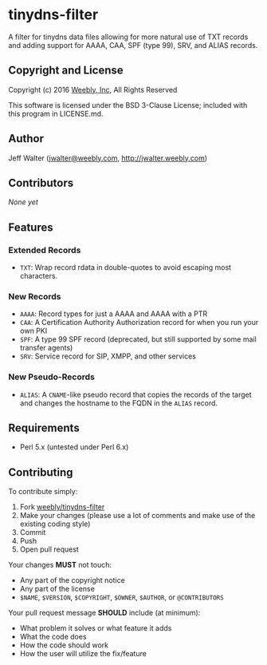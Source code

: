 tinydns-filter
==============

A filter for tinydns data files allowing for more natural use of TXT records
and adding support for AAAA, CAA, SPF (type 99), SRV, and ALIAS records.

Copyright and License
---------------------

Copyright (c) 2016 [Weebly, Inc](http://weebly.com), All Rights Reserved

This software is licensed under the BSD 3-Clause License; included with this
program in LICENSE.md.

Author
------

Jeff Walter (jwalter@weebly.com, http://jwalter.weebly.com)

Contributors
------------

_None yet_

Features
--------

### Extended Records

* `TXT`: Wrap record rdata in double-quotes to avoid escaping most characters.

### New Records

* `AAAA`: Record types for just a AAAA and AAAA with a PTR
* `CAA`: A Certification Authority Authorization record for when you run your
         own PKI
* `SPF`: A type 99 SPF record (deprecated, but still supported by some mail
         transfer agents)
* `SRV`: Service record for SIP, XMPP, and other services

### New Pseudo-Records

* `ALIAS`: A `CNAME`-like pseudo record that copies the records of the target
           and changes the hostname to the FQDN in the `ALIAS` record.

Requirements
------------

* Perl 5.x (untested under Perl 6.x)

Contributing
------------

To contribute simply:

1. Fork [weebly/tinydns-filter](https://github.com/weebly/tinydns-filter)
2. Make your changes (please use a lot of comments and make use of the existing
   coding style)
3. Commit
4. Push
5. Open pull request

Your changes **MUST** not touch:

* Any part of the copyright notice
* Any part of the license
* `$NAME`, `$VERSION`, `$COPYRIGHT`, `$OWNER`, `$AUTHOR`, or `@CONTRIBUTORS`

Your pull request message **SHOULD** include (at minimum):

* What problem it solves or what feature it adds
* What the code does
* How the code should work
* How the user will utilize the fix/feature

